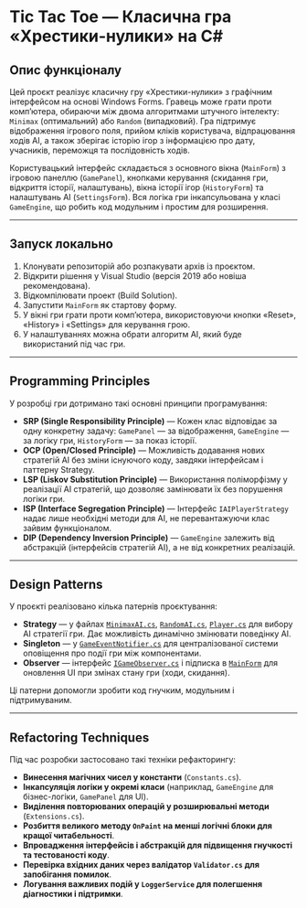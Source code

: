 # Tic Tac Toe — Класична гра «Хрестики-нулики» на C\#

## Опис функціоналу

Цей проєкт реалізує класичну гру «Хрестики-нулики» з графічним інтерфейсом на основі Windows Forms. Гравець може грати проти комп’ютера, обираючи між двома алгоритмами штучного інтелекту: `Minimax` (оптимальний) або `Random` (випадковий). Гра підтримує відображення ігрового поля, прийом кліків користувача, відпрацювання ходів AI, а також зберігає історію ігор з інформацією про дату, учасників, переможця та послідовність ходів.

Користувацький інтерфейс складається з основного вікна (`MainForm`) з ігровою панеллю (`GamePanel`), кнопками керування (скидання гри, відкриття історії, налаштувань), вікна історії ігор (`HistoryForm`) та налаштувань AI (`SettingsForm`). Вся логіка гри інкапсульована у класі `GameEngine`, що робить код модульним і простим для розширення.

---

## Запуск локально

1. Клонувати репозиторій або розпакувати архів із проєктом.
2. Відкрити рішення у Visual Studio (версія 2019 або новіша рекомендована).
3. Відкомпілювати проект (Build Solution).
4. Запустити `MainForm` як стартову форму.
5. У вікні гри грати проти комп’ютера, використовуючи кнопки «Reset», «History» і «Settings» для керування грою.
6. У налаштуваннях можна обрати алгоритм AI, який буде використаний під час гри.

---

## Programming Principles

У розробці гри дотримано такі основні принципи програмування:

* **SRP (Single Responsibility Principle)** — Кожен клас відповідає за одну конкретну задачу: `GamePanel` — за відображення, `GameEngine` — за логіку гри, `HistoryForm` — за показ історії.
* **OCP (Open/Closed Principle)** — Можливість додавання нових стратегій AI без зміни існуючого коду, завдяки інтерфейсам і паттерну Strategy.
* **LSP (Liskov Substitution Principle)** — Використання поліморфізму у реалізації AI стратегій, що дозволяє замінювати їх без порушення логіки гри.
* **ISP (Interface Segregation Principle)** — Інтерфейс `IAIPlayerStrategy` надає лише необхідні методи для AI, не перевантажуючи клас зайвим функціоналом.
* **DIP (Dependency Inversion Principle)** — `GameEngine` залежить від абстракцій (інтерфейсів стратегій AI), а не від конкретних реалізацій.

---

## Design Patterns

У проєкті реалізовано кілька патернів проєктування:

* **Strategy** — у файлах [`MinimaxAI.cs`](./TicTacToe/Services/MinimaxAI.cs), [`RandomAI.cs`](./TicTacToe/Services/RandomAI.cs), [`Player.cs`](./TicTacToe/Core/Player.cs) для вибору AI стратегії гри. Дає можливість динамічно змінювати поведінку AI.
* **Singleton** — у [`GameEventNotifier.cs`](./TicTacToe/Patterns/GameEventNotifier.cs) для централізованої системи оповіщення про події гри між компонентами.
* **Observer** — інтерфейс [`IGameObserver.cs`](./TicTacToe/Patterns/IGameObserver.cs) і підписка в [`MainForm`](./TicTacToe/UI/MainForm.cs) для оновлення UI при змінах стану гри (ходи, скидання).

Ці патерни допомогли зробити код гнучким, модульним і підтримуваним.

---

## Refactoring Techniques

Під час розробки застосовано такі техніки рефакторингу:

* **Винесення магічних чисел у константи** (`Constants.cs`).
* **Інкапсуляція логіки у окремі класи** (наприклад, `GameEngine` для бізнес-логіки, `GamePanel` для UI).
* **Виділення повторюваних операцій у розширювальні методи** (`Extensions.cs`).
* **Розбиття великого методу `OnPaint` на менші логічні блоки для кращої читабельності**.
* **Впровадження інтерфейсів і абстракцій для підвищення гнучкості та тестованості коду**.
* **Перевірка вхідних даних через валідатор `Validator.cs` для запобігання помилок**.
* **Логування важливих подій у `LoggerService` для полегшення діагностики і підтримки**.